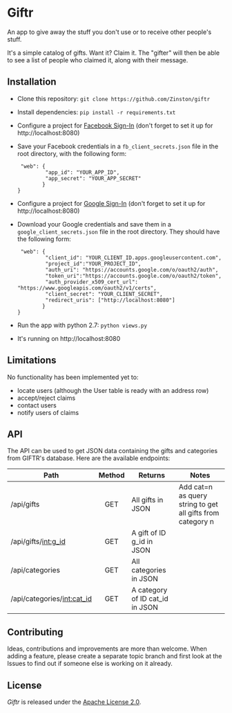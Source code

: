 # Giftr
An app to give away the stuff you don't use or to receive other people's stuff.

It's a simple catalog of gifts. Want it? Claim it. The "gifter" will then be able to see a list of people who claimed it, along with their message.

## Installation
* Clone this repository: `git clone https://github.com/Zinston/giftr`
* Install dependencies: `pip install -r requirements.txt`
* Configure a project for [Facebook Sign-In](https://developers.facebook.com/products/account-creation) (don't forget to set it up for http://localhost:8080)
* Save your Facebook credentials in a `fb_client_secrets.json` file in the root directory, with the following form:

    ```{
     "web": {
             "app_id": "YOUR_APP_ID",
             "app_secret": "YOUR_APP_SECRET"
            }
    }
    ```

* Configure a project for [Google Sign-In](https://developers.google.com/identity/sign-in/web/sign-in) (don't forget to set it up for http://localhost:8080)
* Download your Google credentials and save them in a `google_client_secrets.json` file in the root directory. They should have the following form:

    ```{
     "web": {
             "client_id": "YOUR_CLIENT_ID.apps.googleusercontent.com",
             "project_id":"YOUR_PROJECT_ID",
             "auth_uri": "https://accounts.google.com/o/oauth2/auth",
             "token_uri":"https://accounts.google.com/o/oauth2/token",
             "auth_provider_x509_cert_url": "https://www.googleapis.com/oauth2/v1/certs",
             "client_secret": "YOUR_CLIENT_SECRET",
             "redirect_uris": ["http://localhost:8080"]
            }
    }
    ```

* Run the app with python 2.7: `python views.py`
* It's running on http://localhost:8080

## Limitations
No functionality has been implemented yet to:

* locate users (although the User table is ready with an address row)
* accept/reject claims
* contact users
* notify users of claims

## API
The API can be used to get JSON data containing the gifts and categories from GIFTR's database. Here are the available endpoints:

| Path                         | Method | Returns                         | Notes                                                      |
| ---------------------------- |:------:| ------------------------------- | ---------------------------------------------------------- |
| /api/gifts                   | GET    | All gifts in JSON               | Add cat=n as query string to get all gifts from category n |
| /api/gifts/<int:g_id>        | GET    | A gift of ID g_id in JSON       |                                                            |
| /api/categories              | GET    | All categories in JSON          |                                                            |
| /api/categories/<int:cat_id> | GET    | A category of ID cat_id in JSON | 


## Contributing
Ideas, contributions and improvements are more than welcome. When adding a feature, please create a separate topic branch and first look at the Issues to find out if someone else is working on it already.

## License
_Giftr_ is released under the [Apache License 2.0](/LICENSE).
